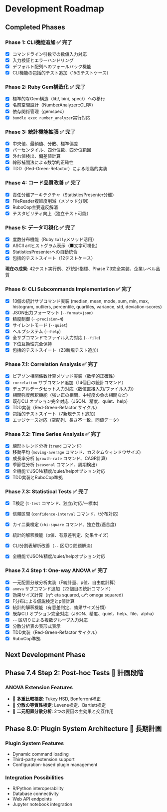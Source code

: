 # Development Roadmap

## Completed Phases

### Phase 1: CLI機能追加 ✅ 完了
- [x] コマンドライン引数での数値入力対応
- [x] 入力検証とエラーハンドリング
- [x] デフォルト配列へのフォールバック機能
- [x] CLI機能の包括的テスト追加（15のテストケース）

### Phase 2: Ruby Gem構造化 ✅ 完了
- [x] 標準的なGem構造（lib/, bin/, spec/）への移行
- [x] 名前空間設計（NumberAnalyzer::CLI等）
- [x] 依存関係管理（gemspec）
- [x] `bundle exec number_analyzer`実行対応

### Phase 3: 統計機能拡張 ✅ 完了
- [x] 中央値、最頻値、分散、標準偏差
- [x] パーセンタイル、四分位数、四分位範囲
- [x] 外れ値検出、偏差値計算
- [x] 線形補間法による数学的正確性
- [x] TDD（Red-Green-Refactor）による段階的実装

### Phase 4: コード品質改善 ✅ 完了
- [x] 責任分離アーキテクチャ（StatisticsPresenter分離）
- [x] FileReader複雑度削減（メソッド分割）
- [x] RuboCop主要違反解消
- [x] テスタビリティ向上（独立テスト可能）

### Phase 5: データ可視化 ✅ 完了
- [x] 度数分布機能（Ruby `tally`メソッド活用）
- [x] ASCII artヒストグラム表示（■文字可視化）
- [x] StatisticsPresenterへの自動統合
- [x] 包括的テストスイート（12テストケース）

**現在の成果**: 42テスト実行例、27統計指標、Phase 7.3完全実装、企業レベル品質

### Phase 6: CLI Subcommands Implementation ✅ 完了
- [x] 13個の統計サブコマンド実装 (median, mean, mode, sum, min, max, histogram, outliers, percentile, quartiles, variance, std, deviation-scores)
- [x] JSON出力フォーマット (`--format=json`)
- [x] 精度制御 (`--precision=N`)
- [x] サイレントモード (`--quiet`)
- [x] ヘルプシステム (`--help`)
- [x] 全サブコマンドでファイル入力対応 (`--file`)
- [x] 下位互換性完全保持
- [x] 包括的テストスイート（23新規テスト追加）

### Phase 7.1: Correlation Analysis ✅ 完了
- [x] ピアソン相関係数計算メソッド実装（数学的正確性）
- [x] `correlation` サブコマンド追加（14個目の統計コマンド）
- [x] デュアルデータセット入力対応（数値直接入力/ファイル入力）
- [x] 相関強度解釈機能（強い正の相関、中程度の負の相関など）
- [x] 既存CLI オプション完全対応（JSON、精度、quiet、help）
- [x] TDD実装（Red-Green-Refactor サイクル）
- [x] 包括的テストスイート（7新規テスト追加）
- [x] エッジケース対応（空配列、長さ不一致、同値データ）

### Phase 7.2: Time Series Analysis ✅ 完了
- [x] 線形トレンド分析 (`trend` コマンド)
- [x] 移動平均 (`moving-average` コマンド、カスタムウィンドウサイズ)
- [x] 成長率分析 (`growth-rate` コマンド、CAGR計算)
- [x] 季節性分析 (`seasonal` コマンド、周期検出)
- [x] 全機能でJSON/精度/quiet/helpオプション対応
- [x] TDD実装とRuboCop準拠

### Phase 7.3: Statistical Tests ✅ 完了
- [x] T検定 (`t-test` コマンド、独立/対応/一標本)
- [x] 信頼区間 (`confidence-interval` コマンド、t分布対応)
- [x] カイ二乗検定 (`chi-square` コマンド、独立性/適合度)
- [x] 統計的解釈機能（p値、有意差判定、効果サイズ）
- [x] CLI分割表解析改善（`--` 区切り問題解決）
- [x] 全機能でJSON/精度/quiet/helpオプション対応


### Phase 7.4 Step 1: One-way ANOVA ✅ 完了
- [x] 一元配置分散分析実装（F統計量、p値、自由度計算）
- [x] `anova` サブコマンド追加（22個目の統計コマンド）
- [x] 効果サイズ計算（η²: eta squared, ω²: omega squared）
- [x] F分布による仮説検定とp値計算
- [x] 統計的解釈機能（有意差判定、効果サイズ分類）
- [x] 既存CLI オプション完全対応（JSON、精度、quiet、help、file、alpha）
- [x] `--` 区切りによる複数グループ入力対応
- [x] 分散分析表の表形式表示
- [x] TDD実装（Red-Green-Refactor サイクル）
- [x] RuboCop準拠

## Next Development Phase

## Phase 7.4 Step 2: Post-hoc Tests 🔮 計画段階

### ANOVA Extension Features
- 🔮 **多重比較検定**: Tukey HSD, Bonferroni補正
- 🔮 **分散の等質性検定**: Levene検定、Bartlett検定
- 🔮 **二元配置分散分析**: 2つの要因の主効果と交互作用

## Phase 8.0: Plugin System Architecture 🔮 長期計画

### Plugin System Features
- Dynamic command loading
- Third-party extension support
- Configuration-based plugin management

### Integration Possibilities
- R/Python interoperability
- Database connectivity
- Web API endpoints
- Jupyter notebook integration